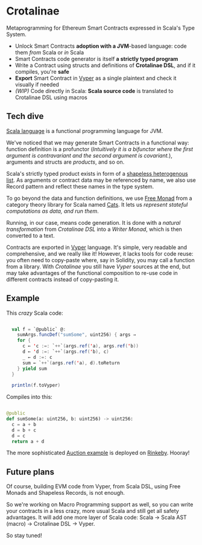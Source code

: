 # Crotalinae

Metaprogramming for Ethereum Smart Contracts expressed in Scala's Type System.

- Unlock Smart Contracts **adoption with a JVM**-based language: code them _from_ Scala or _in_ Scala
- Smart Contracts code generator is itself **a strictly typed program**
- Write a Contract using structs and definitions of **Crotalinae DSL**, and if it compiles, you're **safe**
- **Export** Smart Contract in [Vyper](https://github.com/ethereum/vyper) as a single plaintext and check it visually if needed
- _(WIP)_ Code directly in Scala: **Scala source code** is translated to Crotalinae DSL using macros

## Tech dive

[Scala language](https://www.scala-lang.org/) is a functional programming language for JVM.
 
We've noticed that we may generate Smart Contracts in a functional way: function definition is a profunctor (_Intuitively it is a bifunctor where the first argument is contravariant and the second argument is covariant._), arguments and structs are _products_, and so on.

Scala's strictly typed product exists in form of a [shapeless heterogenous list](https://github.com/milessabin/shapeless). As arguments or contract data may be referenced by name, we also use Record pattern and reflect these names in the type system.

To go beyond the data and function definitions, we use [Free Monad](https://typelevel.org/cats/datatypes/freemonad.html) from a category theory library for Scala named [Cats](https://github.com/typelevel/cats). It lets us _represent stateful computations as data, and run them_.

Running, in our case, means code generation. It is done with a _natural transformation_ from _Crotalinae DSL_ into a _Writer Monad_, which is then converted to a text.

Contracts are exported in [Vyper](https://github.com/ethereum/vyper) language. 
It's simple, very readable and comprehensive, and we really like it! 
However, it lacks tools for code reuse: you often need to copy-paste where, say in Solidity, you may call a function from a library. 
With _Crotalinae_ you still have _Vyper_ sources at the end, but may take advantages of the functional composition to re-use code in different contracts instead of copy-pasting it.

## Example

This _crazy_ Scala code:

```scala

  val f = `@public` @:
    sumArgs.funcDef("sumSome", uint256) { args ⇒
    for {
      c ← 'c :=: `++`(args.ref('a), args.ref('b))
      d ← 'd :=: `++`(args.ref('b), c)
      _ ← d :=: c
      sum ← `++`(args.ref('a), d).toReturn
    } yield sum
  }
  
  println(f.toVyper)

```

Compiles into this:

```python

@public
def sumSome(a: uint256, b: uint256) -> uint256:
  c = a + b
  d = b + c
  d = c
  return a + d

```

The more sophisticated [Auction example](https://github.com/fluencelabs/hackethberlin/blob/master/src/main/scala/fluence/Auction.scala) is deployed on [Rinkeby](https://rinkeby.etherscan.io/address/0xf24A7726eaF1337A2E8826579EA381705fe64164). Hooray!

## Future plans

Of course, building EVM code from Vyper, from Scala DSL, using Free Monads and Shapeless Records, is not enough.

So we're working on Macro Programming support as well, so you can write your contracts in a less crazy, more usual Scala and still get all safety advantages. It will add one more layer of Scala code: Scala -> Scala AST (macro) -> Crotalinae DSL -> Vyper.

So stay tuned!